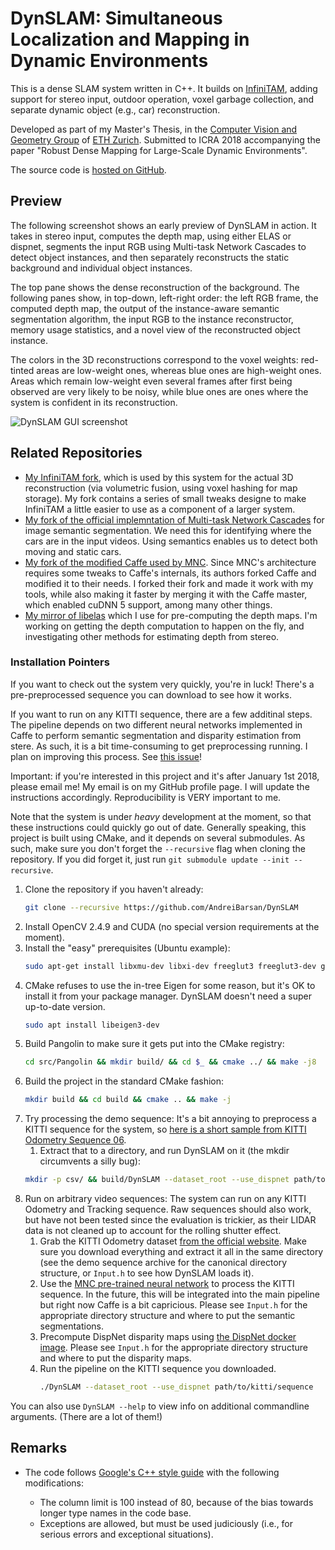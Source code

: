 # DynSLAM: Simultaneous Localization and Mapping in Dynamic Environments

This is a dense SLAM system written in C++. It builds on [InfiniTAM](https://github.com/victorprad/InfiniTAM), adding support
for stereo input, outdoor operation, voxel garbage collection,
and separate dynamic object (e.g., car) reconstruction.

Developed as part of my Master's Thesis, in the [Computer
Vision and Geometry Group](https://cvg.ethz.ch) of [ETH
Zurich](https://ethz.ch). Submitted to ICRA 2018 accompanying
the paper "Robust Dense Mapping for Large-Scale Dynamic 
Environments".

The source code is [hosted on GitHub](https://github.com/AndreiBarsan/DynSLAM).

## Preview

The following screenshot shows an early preview of DynSLAM in action. It
takes in stereo input, computes the depth map, using either ELAS or
dispnet, segments the input RGB using Multi-task Network Cascades to
detect object instances, and then separately reconstructs the static
background and individual object instances.

The top pane shows the dense reconstruction of the background. The
following panes show, in top-down, left-right order: the left RGB frame,
the computed depth map, the output of the instance-aware semantic
segmentation algorithm, the input RGB to the instance reconstructor,
memory usage statistics, and a novel view of the reconstructed object
instance.

The colors in the 3D reconstructions correspond to the voxel weights:
red-tinted areas are low-weight ones, whereas blue ones are high-weight
ones. Areas which remain low-weight even several frames after first
being observed are very likely to be noisy, while blue ones are ones
where the system is confident in its reconstruction.

![DynSLAM GUI screenshot](data/screenshots/dynslam-preview.png)

## Related Repositories

 * [My InfiniTAM fork](https://github.com/AndreiBarsan/InfiniTAM), which
   is used by this system for the actual 3D reconstruction (via
   volumetric fusion, using voxel hashing for map storage). My fork
   contains a series of small tweaks designe to make InfiniTAM a little
   easier to use as a component of a larger system.
 * [My fork of the official implemntation of Multi-task Network Cascades](https://github.com/AndreiBarsan/MNC)
    for image semantic segmentation. We need this for identifying where
    the cars are in the input videos. Using semantics enables us to
    detect both moving and static cars.
 * [My fork of the modified Caffe used by MNC](https://github.com/AndreiBarsan/caffe-mnc). Since MNC's architecture requires
 some tweaks to Caffe's internals, its authors forked Caffe and modified
 it to their needs. I forked their fork and made it work with my tools,
 while also making it faster by merging it with the Caffe master, which
 enabled cuDNN 5 support, among many other things.
  * [My mirror of libelas](https://github.com/AndreiBarsan/libelas-tooling)
  which I use for pre-computing the depth maps. I'm working on getting
  the depth computation to happen on the fly, and investigating other
  methods for estimating depth from stereo.

### Installation Pointers

If you want to check out the system very quickly, you're in luck!
There's a pre-preprocessed sequence you can download to see how it works.

If you want to run on any KITTI sequence, there are a few additinal
steps. The pipeline depends on two different neural networks implemented
in Caffe to perform semantic segmentation and disparity estimation from
stere. As such, it is a bit time-consuming to get preprocessing
running. I plan on improving this process. See [this issue](https://github.com/AndreiBarsan/DynSLAM/issues/15)!

Important: if you're interested in this project and it's after January 1st
2018, please email me! My email is on my GitHub profile page. I will update the
instructions accordingly. Reproducibility is VERY important to me.

Note that the system is under *heavy* development at the moment, so that these
instructions could quickly go out of date. Generally speaking, this project is
built using CMake, and it depends on several submodules. As such, make sure you
don't forget the `--recursive` flag when cloning the repository. If you did
forget it, just run `git submodule update --init --recursive`.

 1. Clone the repository if you haven't already:
    ```bash
    git clone --recursive https://github.com/AndreiBarsan/DynSLAM
    ```
 1. Install OpenCV 2.4.9 and CUDA (no special version requirements at the moment).
 1. Install the "easy" prerequisites (Ubuntu example):
    ```bash
    sudo apt-get install libxmu-dev libxi-dev freeglut3 freeglut3-dev glew-utils libglew-dev libglew-dbg
    ```
 1. CMake refuses to use the in-tree Eigen for some reason, but it's OK to install it from your package manager. DynSLAM doesn't need a super up-to-date version.
    ```bash
    sudo apt install libeigen3-dev
    ```
 1. Build Pangolin to make sure it gets put into the CMake registry:
    ```bash
    cd src/Pangolin && mkdir build/ && cd $_ && cmake ../ && make -j8
    ```
 1. Build the project in the standard CMake fashion:
    ```bash
    mkdir build && cd build && cmake .. && make -j
    ```
 1. Try processing the demo sequence: It's a bit annoying to preprocess a KITTI sequence for the system,
    so [here is a short sample from KITTI Odometry Sequence 06](http://www.cs.toronto.edu/~iab/dynslam/mini-kitti-odometry-seq-06-for-dynslam.7z).
      1. Extract that to a directory, and run DynSLAM on it (the mkdir circumvents a silly bug):
      ```bash
      mkdir -p csv/ && build/DynSLAM --dataset_root --use_dispnet path/to/extracted/archive
      ```
 1. Run on arbitrary video sequences: The system can run on any KITTI Odometry and Tracking sequence. Raw sequences
 should also work, but have not been tested since the evaluation is trickier, as their LIDAR data is not
 cleaned up to account for the rolling shutter effect. 
    1. Grab the KITTI Odometry dataset [from the official website](www.cvlibs.net/datasets/kitti/eval_odometry.php).
    Make sure you download everything and extract it all in the same directory (see the demo sequence archive
    for the canonical directory structure, or `Input.h` to see how DynSLAM loads it).
    1. Use the [MNC pre-trained neural network](http://github.com/AndreiBarsan/MNC)
       to process the KITTI sequence. In the future, this will be integrated into
       the main pipeline but right now Caffe is a bit capricious.
       Please see `Input.h` for the appropriate directory structure and where to put the semantic segmentations.  
    1. Precompute DispNet disparity maps using [the DispNet docker image](https://github.com/lmb-freiburg/dispnet-flownet-docker).
       Please see `Input.h` for the appropriate directory structure and where to put the disparity maps.
    1. Run the pipeline on the KITTI sequence you downloaded.
       ```bash
       ./DynSLAM --dataset_root --use_dispnet path/to/kitti/sequence
       ```
 
 You can also use `DynSLAM --help` to view info on additional commandline arguments. (There are a lot of them!)

## Remarks

  * The code follows
    [Google's C++ style guide](https://google.github.io/styleguide/cppguide.html)
    with the following modifications:

    * The column limit is 100 instead of 80, because of the bias towards
      longer type names in the code base.
    * Exceptions are allowed, but must be used judiciously (i.e., for
      serious errors and exceptional situations).
